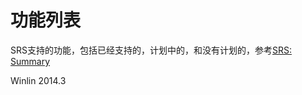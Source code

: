 # 功能列表

SRS支持的功能，包括已经支持的，计划中的，和没有计划的，参考[SRS: Summary](https://github.com/simple-rtmp-server/srs/tree/1.0release#summary)

Winlin 2014.3
